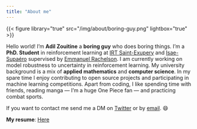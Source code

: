 ```yaml
---
title: "About me"
---
```


{{< figure library="true" src="/img/about/boring-guy.png" lightbox="true" >}}

Hello world! I’m **Adil Zouitine** a **boring guy** who does boring things. I’m a **PhD. Student** in reinforcement learning at [IRT Saint-Exupery](https://www.irt-saintexupery.com/) and [Isae-Supaéro](https://www.isae-supaero.fr/en/) supervised by [Emmanuel Rachelson](http://emmanuel.rachelson.free.fr/). I am currently working on model robustness to uncertainty in reinforcement learning. My university background is a mix of **applied mathematics** and **computer science**. In my spare time I enjoy contributing to open source projects and participating in machine learning competitions. Apart from coding, I like spending time with friends, reading manga — I’m a huge One Piece fan — and practicing combat sports.

If you want to contact me send me a DM on [Twitter](https://twitter.com/AdilZtn) or by [email](mailto:adilzouitinegm@gmail.com). :smile:

**My resume**: [Here](/files/resume/AdilCV.pdf)